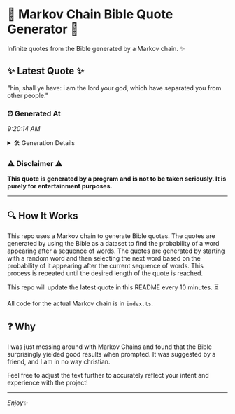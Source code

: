 # 📖 Markov Chain Bible Quote Generator 📖

Infinite quotes from the Bible generated by a Markov chain. ✨

## ✨ Latest Quote ✨
"hin, shall ye have: i am the lord your god, which have separated you from other people."

### ⏰ Generated At
*9:20:14 AM*

<details>
    <summary>🛠️ Generation Details</summary>
    <p>
        <strong>🌱 Seed:</strong> hin,<br>
        <strong>🔄 Iterations:</strong> 16<br>
        <strong>📜 Context History:</strong><br>[ hin, ]: shall<br>[ hin,, shall ]: ye<br>[ hin,, shall, ye ]: have:<br>[ hin,, shall, ye, have: ]: i<br>[ hin,, shall, ye, have:, i ]: am<br>[ hin,, shall, ye, have:, i, am ]: the<br>[ shall, ye, have:, i, am, the ]: lord<br>[ ye, have:, i, am, the, lord ]: your<br>[ have:, i, am, the, lord, your ]: god,<br>[ i, am, the, lord, your, god, ]: which<br>[ am, the, lord, your, god,, which ]: have<br>[ the, lord, your, god,, which, have ]: separated<br>[ lord, your, god,, which, have, separated ]: you<br>[ your, god,, which, have, separated, you ]: from<br>[ god,, which, have, separated, you, from ]: other<br>[ which, have, separated, you, from, other ]: people.<br>
    </p>
</details>

### ⚠️ Disclaimer ⚠️
**This quote is generated by a program and is not to be taken seriously. It is purely for entertainment purposes.**

---

## 🔍 How It Works

This repo uses a Markov chain to generate Bible quotes. The quotes are generated by using the Bible as a dataset to find the probability of a word appearing after a sequence of words. The quotes are generated by starting with a random word and then selecting the next word based on the probability of it appearing after the current sequence of words. This process is repeated until the desired length of the quote is reached.

This repo will update the latest quote in this README every 10 minutes. ⏳

All code for the actual Markov chain is in `index.ts`.

## ❓ Why

I was just messing around with Markov Chains and found that the Bible surprisingly yielded good results when prompted. 
It was suggested by a friend, and I am in no way christian.

Feel free to adjust the text further to accurately reflect your intent and experience with the project!

---

*Enjoy*✨
